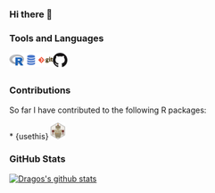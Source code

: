 <!--
**dragosmg/dragosmg** is a ✨ _special_ ✨ repository because its `README.md` (this file) appears on your GitHub profile.

Here are some ideas to get you started:

- 🔭 I’m currently working on ...
- 🌱 I’m currently learning ...
- 👯 I’m looking to collaborate on ...
- 🤔 I’m looking for help with ...
- 💬 Ask me about ...
- 📫 How to reach me: ...
- 😄 Pronouns: he/him
- ⚡ Fun fact: ...
-->
### Hi there 👋

### Tools and Languages
<a href = "https://www.r-project.org">
<img align="left" alt="R" width="26px" src = "https://raw.githubusercontent.com/github/explore/80688e429a7d4ef2fca1e82350fe8e3517d3494d/topics/r/r.png">
</a>

<img align="left" alt="SQL" width="26px" src = "https://raw.githubusercontent.com/github/explore/80688e429a7d4ef2fca1e82350fe8e3517d3494d/topics/sql/sql.png" />

<img align="left" alt="git" width="26px" src = "https://raw.githubusercontent.com/github/explore/80688e429a7d4ef2fca1e82350fe8e3517d3494d/topics/git/git.png" />

<img align="left" alt="GitHub" width="26px" src = "https://raw.githubusercontent.com/github/explore/78df643247d429f6cc873026c0622819ad797942/topics/github/github.png">

<br />
<br />

### Contributions

So far I have contributed to the following R packages: 
<p>
* {usethis}
<a href = "https://usethis.r-lib.org">
<img alt = "usethis" width = "26px" src="https://github.com/rstudio/hex-stickers/blob/master/PNG/usethis.png" />
</a>
</p>

### GitHub Stats
[![Dragos's github stats](https://github-readme-stats.vercel.app/api?username=dragosmg)](https://github.com/anuraghazra/github-readme-stats)


